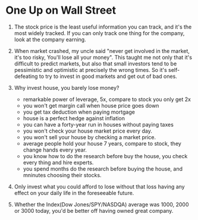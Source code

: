 # One Up on Wall Street

1. The stock price is the least useful information you can track, and it's the most widely tracked. If you can only track one thing for the company, look at the company earning. 
2. When market crashed, my uncle said "never get involved in the market, it's too risky, You'll lose all your money". This taught me not only that it's difficult to predict markets, but also that small investors tend to be pessimistic and optimistic at precisely the wrong times. So it's self-defeating to try to invest in good markets and get out of bad ones.
3. Why invest house, you barely lose money?
    - remarkable power of leverage, 5x, compare to stock you only get 2x
    - you won't get margin call when house price goes down
    - you get tax deduction when paying mortgage 
    - house is a perfect hedge against inflation
    - you can have a forty-year run in houses without paying taxes
    - you won't check your house market price every day.
    - you won't sell your house by checking a market price. 
    - average people hold your house 7 years, compare to stock, they change hands every year. 
    - you know how to do the research before buy the house, you check every thing and hire experts.
    - you spend months do the research before buying the house, and mninutes choosing their stocks. 

4. Only invest what you could afford to lose without that loss having any effect on your daily life in the foreseeable future.
5. Whether the Index(Dow Jones/SPY/NASDQA) average was 1000, 2000 or 3000 today, you'd be better off having owned great company.

